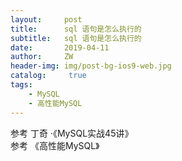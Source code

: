 ```yaml
---
layout:     post
title:      sql 语句是怎么执行的
subtitle:   sql 语句是怎么执行的
date:       2019-04-11
author:     ZW
header-img: img/post-bg-ios9-web.jpg
catalog: 	 true
tags:
    - MySQL
    - 高性能MySQL
---
```






参考 丁奇 ·《MySQL实战45讲》    
参考 《高性能MySQL》
